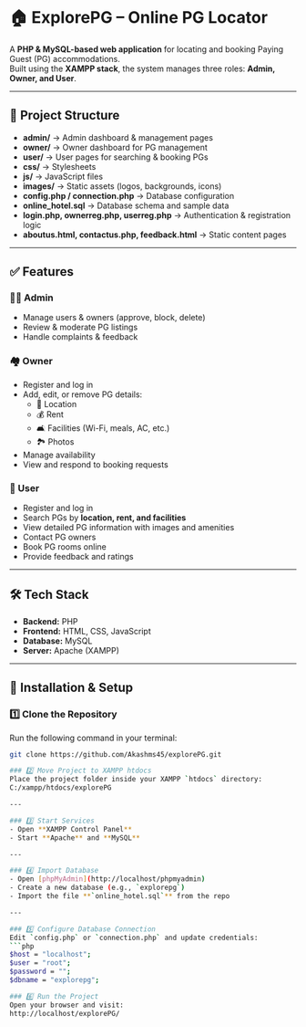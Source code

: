 # 🏠 ExplorePG – Online PG Locator  

A **PHP & MySQL-based web application** for locating and booking Paying Guest (PG) accommodations.  
Built using the **XAMPP stack**, the system manages three roles: **Admin, Owner, and User**.  

---

## 📂 Project Structure  

- **admin/** → Admin dashboard & management pages  
- **owner/** → Owner dashboard for PG management  
- **user/** → User pages for searching & booking PGs  
- **css/** → Stylesheets  
- **js/** → JavaScript files  
- **images/** → Static assets (logos, backgrounds, icons)  
- **config.php / connection.php** → Database configuration  
- **online_hotel.sql** → Database schema and sample data  
- **login.php, ownerreg.php, userreg.php** → Authentication & registration logic  
- **aboutus.html, contactus.php, feedback.html** → Static content pages  

---

## ✅ Features  

### 👩‍💼 Admin  
- Manage users & owners (approve, block, delete)  
- Review & moderate PG listings  
- Handle complaints & feedback  

### 🏘️ Owner  
- Register and log in  
- Add, edit, or remove PG details:  
  - 📍 Location  
  - 💰 Rent  
  - 🛋️ Facilities (Wi-Fi, meals, AC, etc.)  
  - 🏞️ Photos  
- Manage availability  
- View and respond to booking requests  

### 👤 User  
- Register and log in  
- Search PGs by **location, rent, and facilities**  
- View detailed PG information with images and amenities  
- Contact PG owners  
- Book PG rooms online  
- Provide feedback and ratings  

---

## 🛠️ Tech Stack  

- **Backend:** PHP  
- **Frontend:** HTML, CSS, JavaScript  
- **Database:** MySQL  
- **Server:** Apache (XAMPP)  

---

## 🚀 Installation & Setup  

### 1️⃣ Clone the Repository  
Run the following command in your terminal:  
```bash
git clone https://github.com/Akashms45/explorePG.git

### 2️⃣ Move Project to XAMPP htdocs  
Place the project folder inside your XAMPP `htdocs` directory:
C:/xampp/htdocs/explorePG

---

### 3️⃣ Start Services  
- Open **XAMPP Control Panel**  
- Start **Apache** and **MySQL**  

---

### 4️⃣ Import Database  
- Open [phpMyAdmin](http://localhost/phpmyadmin)  
- Create a new database (e.g., `explorepg`)  
- Import the file **`online_hotel.sql`** from the repo  

---

### 5️⃣ Configure Database Connection  
Edit `config.php` or `connection.php` and update credentials:  
```php
$host = "localhost";
$user = "root";
$password = "";
$dbname = "explorepg";

### 6️⃣ Run the Project
Open your browser and visit:
http://localhost/explorePG/

